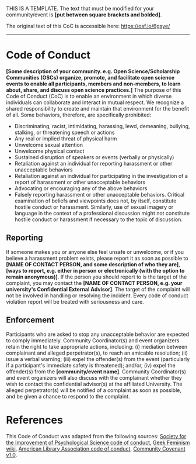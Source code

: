 THIS IS A TEMPLATE. The text that must be modified for your community/event is **[put between square brackets and bolded]**. 

The original text of this CoC is accessible here: https://osf.io/6gsye/

---

# Code of Conduct
**[Some description of your community. e.g. Open Science/Scholarship Communities (OSCs) organize, promote, and facilitate open science events to enable all participants, members and non-members, to learn about, share, and discuss open science practices.]** The purpose of this Code of Conduct (CoC) is to enable an environment in which diverse individuals can collaborate and interact in mutual respect. We recognize a shared responsibility to create and maintain that environment for the benefit of all. Some behaviors, therefore, are specifically prohibited:
- Discriminating, racist, intimidating, harassing, lewd, demeaning, bullying, stalking, or threatening speech or actions
- Any real or implied threat of physical harm
- Unwelcome sexual attention
- Unwelcome physical contact
- Sustained disruption of speakers or events (verbally or physically)
- Retaliation against an individual for reporting harassment or other unacceptable behaviors
- Retaliation against an individual for participating in the investigation of a report of harassment or other unacceptable behaviors
- Advocating or encouraging any of the above behaviors
- Falsely reporting harassment or other unacceptable behaviors.
Critical examination of beliefs and viewpoints does not, by itself, constitute hostile conduct or harassment. Similarly, use of sexual imagery or language in the context of a professional discussion might not constitute hostile conduct or harassment if necessary to the topic of discussion.

## Reporting
If someone makes you or anyone else feel unsafe or unwelcome, or if you believe a harassment problem exists, please report it as soon as possible to **[NAME OF CONTACT PERSON, and some description of who they are]**, **[ways to report, e.g. either in person or electronically (with the option to remain anonymous)]**. If the person you should report to is the target of the complaint, you may contact the **[NAME OF CONTACT PERSON, e.g. your university's Confidential External Advisor]**. The target of the complaint will not be involved in handling or resolving the incident. Every code of conduct violation report will be treated with seriousness and care.

## Enforcement
Participants who are asked to stop any unacceptable behavior are expected to comply immediately. Community Coordinator(s) and event organizers retain the right to take appropriate actions, including: (i) mediation between complainant and alleged perpetrator(s), to reach an amicable resolution; (ii) issue a verbal warning; (iii) expel the offender(s) from the event (particularly if a participant's immediate safety is threatened); and/or, (iv) expel the offender(s) from the **[community/event name]**. Community Coordinator(s) and event organizers will also discuss with the complainant whether they wish to contact the confidential advisor(s) at the affiliated University. The alleged perpetrator(s) will be notified of a complaint as soon as possible, and be given a chance to respond to the complaint.

# References
This Code of Conduct was adapted from the following sources: [Society for the Improvement of Psychological Science code of conduct](https://improvingpsych.org/sipsinaction/code/), [Geek Feminism wiki](http://geekfeminism.wikia.com/wiki/Conference_anti-harassment/Policy), [American Library Association code of conduct](http://alamw14.ala.org/statement-of-appropriate-conduct), [Community Covenant v1.0](https://community-covenant.net/version/1/0/).
